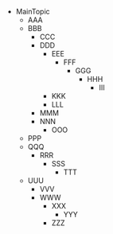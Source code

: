- MainTopic    
    - AAA
    - BBB
        - CCC
        - DDD
            - EEE
                - FFF
                    - GGG
                        - HHH
                            - III
            - KKK
            - LLL
        - MMM
        - NNN
            - OOO
    - PPP
    - QQQ
        - RRR
            - SSS
                - TTT
    - UUU
        - VVV
        - WWW
            - XXX
                - YYY
            - ZZZ